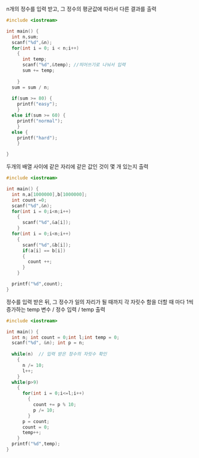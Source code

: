 n개의 정수를 입력 받고, 그 정수의 평균값에 따라서 다른 결과를 출력

```c
#include <iostream>

int main() {
  int n,sum;
  scanf("%d",&n);
  for(int i = 0; i < n;i++)
    {
      int temp;
      scanf("%d",&temp); //띄어쓰기로 나눠서 입력 
      sum += temp;
      
    }
  sum = sum / n;
  
  if(sum >= 80) {
    printf("easy");
    }
  else if(sum >= 60) {
    printf("normal");
    }
  else {
    printf("hard");
    }

}

```

두개의 배열 사이에 같은 자리에 같은 값인 것이 몇 개 있는지 출력
```c
#include <iostream>

int main() {
  int n,a[1000000],b[1000000];
  int count =0;
  scanf("%d",&n);
  for(int i = 0;i<n;i++)
    {
      scanf("%d",&a[i]);
    }
  for(int i = 0;i<n;i++)
    {
      scanf("%d",&b[i]);
      if(a[i] == b[i])
      {
        count ++;
      }
    }

  printf("%d",count);
}
```

정수를 입력 받은 뒤, 그 정수가 일의 자리가 될 때까지 각 자릿수 함을 더할 때 마다 1씩 증가하는 temp 변수 / 정수 입력 / temp 출력
```c
#include <iostream>

int main() {
  int n; int count = 0;int l;int temp = 0;
  scanf("%d", &n); int p = n;
  
  while(n)  // 입력 받은 정수의 자릿수 확인
    {
      n /= 10;
      l++;
    }
  while(p>9)
    {
      for(int i = 0;i<=l;i++)
        {
          count += p % 10;
          p /= 10;
        }
      p = count;
      count = 0;
      temp++;
    }
  printf("%d",temp);
}
```
